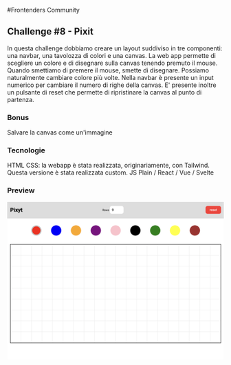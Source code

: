 #Frontenders Community

## Challenge #8 - Pixit

In questa challenge dobbiamo creare un layout suddiviso in tre componenti: una navbar, una tavolozza di colori e una canvas.
La web app permette di scegliere un colore e di disegnare sulla canvas tenendo premuto il mouse.
Quando smettiamo di premere il mouse, smette di disegnare. Possiamo naturalmente cambiare colore più volte. 
Nella navbar è presente un input numerico per cambiare il numero di righe della canvas. 
E' presente inoltre un pulsante di reset che permette di ripristinare la canvas al punto di partenza.

### Bonus
Salvare la canvas come un'immagine

### Tecnologie
HTML
CSS: la webapp è stata realizzata, originariamente, con Tailwind. Questa versione è stata realizzata custom.
JS Plain / React / Vue / Svelte

### Preview
![preview](preview.png)
